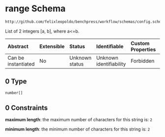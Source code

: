 # range Schema

```txt
http://github.com/felixleopoldo/benchpress/workflow/schemas/config.schema.json#/definitions/benchmarks/properties/xlim/anyOf/0
```

List of 2 integers \[a, b], where a<=b.

| Abstract            | Extensible | Status         | Identifiable            | Custom Properties | Additional Properties | Access Restrictions | Defined In                                                       |
| :------------------ | :--------- | :------------- | :---------------------- | :---------------- | :-------------------- | :------------------ | :--------------------------------------------------------------- |
| Can be instantiated | No         | Unknown status | Unknown identifiability | Forbidden         | Allowed               | none                | [config.schema.json*](config.schema.json "open original schema") |

## 0 Type

`number[]`

## 0 Constraints

**maximum length**: the maximum number of characters for this string is: `2`

**minimum length**: the minimum number of characters for this string is: `2`
